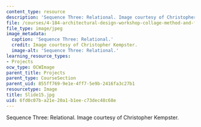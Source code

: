 ```yaml
---
content_type: resource
description: 'Sequence Three: Relational. Image courtesy of Christopher Kempster.'
file: /courses/4-184-architectural-design-workshop-collage-method-and-form-spring-2004/6fd0c07ba21e20a1b1eec73dec48c68e_Slide15.jpg
file_type: image/jpeg
image_metadata:
  caption: 'Sequence Three: Relational.'
  credit: Image courtesy of Christopher Kempster.
  image-alt: 'Sequence Three: Relational.'
learning_resource_types:
- Projects
ocw_type: OCWImage
parent_title: Projects
parent_type: CourseSection
parent_uid: 855ff769-9e1e-4ff7-5e9b-2416fa3c27b1
resourcetype: Image
title: Slide15.jpg
uid: 6fd0c07b-a21e-20a1-b1ee-c73dec48c68e
---
```

Sequence Three: Relational. Image courtesy of Christopher Kempster.

